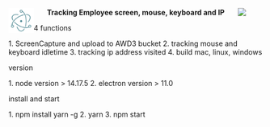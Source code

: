 <div align="center">

  <img src="https://media.giphy.com/media/tPjlmJzj9Z99vwF5dV/giphy.gif" width="50" align="right"/> 

  <img src="https://github.com/devicons/devicon/blob/master/icons/electron/electron-original.svg" width="50" align="left"/> 

  <b>Tracking Employee screen, mouse, keyboard and IP</b>

</div>

<p>4 functions</p>
1. ScreenCapture and upload to AWD3 bucket
2. tracking mouse and keyboard idletime
3. tracking ip address visited
4. build mac, linux, windows

<p>version</p>
1. node version > 14.17.5
2. electron version > 11.0

<p>install and start</p>
1. npm install yarn -g
2. yarn
3. npm start

